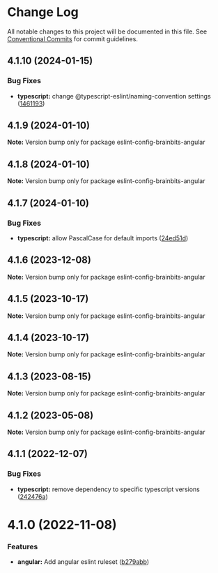 # Change Log

All notable changes to this project will be documented in this file.
See [Conventional Commits](https://conventionalcommits.org) for commit guidelines.

## 4.1.10 (2024-01-15)


### Bug Fixes

* **typescript:** change @typescript-eslint/naming-convention settings ([1461193](https://github.com/brainbits/eslint-config-brainbits/commit/14611938cf8ccbce9e1812b7ef6b8ed912e085b7))





## 4.1.9 (2024-01-10)

**Note:** Version bump only for package eslint-config-brainbits-angular





## 4.1.8 (2024-01-10)

**Note:** Version bump only for package eslint-config-brainbits-angular





## 4.1.7 (2024-01-10)


### Bug Fixes

* **typescript:** allow PascalCase for default imports ([24ed51d](https://github.com/brainbits/eslint-config-brainbits/commit/24ed51d4b3d498c92327bf6bf5543904c65c07b5))





## 4.1.6 (2023-12-08)

**Note:** Version bump only for package eslint-config-brainbits-angular





## 4.1.5 (2023-10-17)

**Note:** Version bump only for package eslint-config-brainbits-angular





## 4.1.4 (2023-10-17)

**Note:** Version bump only for package eslint-config-brainbits-angular





## 4.1.3 (2023-08-15)

**Note:** Version bump only for package eslint-config-brainbits-angular





## 4.1.2 (2023-05-08)

**Note:** Version bump only for package eslint-config-brainbits-angular





## 4.1.1 (2022-12-07)


### Bug Fixes

* **typescript:** remove dependency to specific typescript versions ([242476a](https://github.com/brainbits/eslint-config-brainbits/commit/242476a6f08bf256f74ecf9a88a56ced1ccd63d8))





# 4.1.0 (2022-11-08)


### Features

* **angular:** Add angular eslint ruleset ([b279abb](https://github.com/brainbits/eslint-config-brainbits/commit/b279abb5effae7153038fa2ab4d3850b326dc397))
